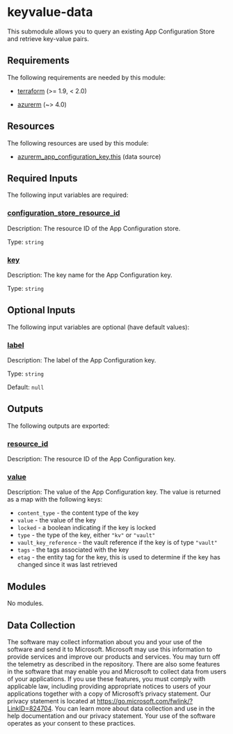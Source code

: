 <!-- BEGIN_TF_DOCS -->
# keyvalue-data

This submodule allows you to query an existing App Configuration Store and retrieve key-value pairs.

<!-- markdownlint-disable MD033 -->
## Requirements

The following requirements are needed by this module:

- <a name="requirement_terraform"></a> [terraform](#requirement\_terraform) (>= 1.9, < 2.0)

- <a name="requirement_azurerm"></a> [azurerm](#requirement\_azurerm) (~> 4.0)

## Resources

The following resources are used by this module:

- [azurerm_app_configuration_key.this](https://registry.terraform.io/providers/hashicorp/azurerm/latest/docs/data-sources/app_configuration_key) (data source)

<!-- markdownlint-disable MD013 -->
## Required Inputs

The following input variables are required:

### <a name="input_configuration_store_resource_id"></a> [configuration\_store\_resource\_id](#input\_configuration\_store\_resource\_id)

Description: The resource ID of the App Configuration store.

Type: `string`

### <a name="input_key"></a> [key](#input\_key)

Description: The key name for the App Configuration key.

Type: `string`

## Optional Inputs

The following input variables are optional (have default values):

### <a name="input_label"></a> [label](#input\_label)

Description: The label of the App Configuration key.

Type: `string`

Default: `null`

## Outputs

The following outputs are exported:

### <a name="output_resource_id"></a> [resource\_id](#output\_resource\_id)

Description: The resource ID of the App Configuration key.

### <a name="output_value"></a> [value](#output\_value)

Description: The value of the App Configuration key. The value is returned as a map with the following keys:

- `content_type` - the content type of the key
- `value` - the value of the key
- `locked` - a boolean indicating if the key is locked
- `type` - the type of the key, either `"kv"` or `"vault"`
- `vault_key_reference` - the vault reference if the key is of type `"vault"`
- `tags` - the tags associated with the key
- `etag` - the entity tag for the key, this is used to determine if the key has changed since it was last retrieved

## Modules

No modules.

<!-- markdownlint-disable-next-line MD041 -->
## Data Collection

The software may collect information about you and your use of the software and send it to Microsoft. Microsoft may use this information to provide services and improve our products and services. You may turn off the telemetry as described in the repository. There are also some features in the software that may enable you and Microsoft to collect data from users of your applications. If you use these features, you must comply with applicable law, including providing appropriate notices to users of your applications together with a copy of Microsoft’s privacy statement. Our privacy statement is located at <https://go.microsoft.com/fwlink/?LinkID=824704>. You can learn more about data collection and use in the help documentation and our privacy statement. Your use of the software operates as your consent to these practices.
<!-- END_TF_DOCS -->